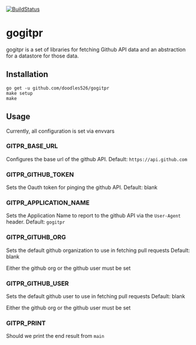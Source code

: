 [![BuildStatus](https://travis-ci.org/doodles526/gogitpr.svg?branch=master)](https://travis-ci.org/doodles526/gogitpr)

# gogitpr

gogitpr is a set of libraries for fetching Github API data and an abstraction
for a datastore for those data.

## Installation

```
go get -u github.com/doodles526/gogitpr
make setup
make
```

## Usage

Currently, all configuration is set via envvars

### GITPR_BASE_URL

Configures the base url of the github API. Default: `https://api.github.com`

### GITPR_GITHUB_TOKEN

Sets the Oauth token for pinging the github API. Default: blank

### GITPR_APPLICATION_NAME

Sets the Application Name to report to the github API via the `User-Agent`
header. Default: `gogitpr`

### GITPR_GITUHB_ORG

Sets the default github organization to use in fetching pull requests Default:
blank

Either the github org or the github user must be set

### GITPR_GITHUB_USER

Sets the default github user to use in fetching pull requests Default: blank

Either the github org or the github user must be set

### GITPR_PRINT

Should we print the end result from `main`

